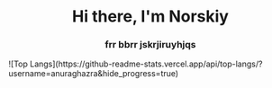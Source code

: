 <h1 align="center">Hi there, I'm Norskiy</h1>
<h3 align="center">frr bbrr jskrjiruyhjqs</h3>
![Top Langs](https://github-readme-stats.vercel.app/api/top-langs/?username=anuraghazra&hide_progress=true)
